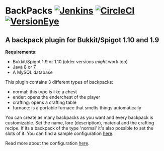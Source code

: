 # BackPacks [![Jenkins](https://michael1011.at/jenkins/buildStatus/icon?job=BackPacks)](https://michael1011.at/jenkins/job/BackPacks) [![CircleCI](https://circleci.com/gh/michael1011/BackPacks.svg?style=svg)](https://circleci.com/gh/michael1011/BackPacks) [![VersionEye](https://www.versioneye.com/user/projects/57de569bbf3e4c0049efe008/badge.svg)](https://www.versioneye.com/user/projects/57de569bbf3e4c0049efe008)

## A backpack plugin for Bukkit/Spigot 1.10 and 1.9

**Requirements:**
* Bukkit/Spigot 1.9 or 1.10 (older versions *might* work too)
* Java 8 or 7
* A MySQL database


This plugin contains 3 different types of backpacks:
* normal: this type is like a chest
* ender: opens the enderchest of the player
* crafting: opens a crafting table
* furnace: is a portable furnace that smelts things automatically

You can create as many backpacks as you want and every backpack is customizable. Set the name, lore (description), material and the crafting recipe. If its a backpack of the type 'normal' it's also possible to set the slots of it. You can find a sample configuration [here](https://github.com/michael1011/BackPacks/blob/master/src/main/resources/config.yml).

Read more about the configuration [here](https://github.com/michael1011/BackPacks/wiki/).
